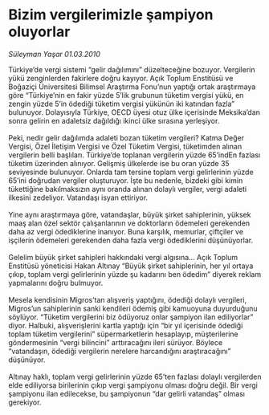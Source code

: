 # Bizim vergilerimizle şampiyon oluyorlar

*Süleyman Yaşar 01.03.2010*

<div class="taraf_structure_2col_1zq">
<div class="margen_n">



 <p>Türkiye’de vergi sistemi “gelir dağılımını” düzelteceğine bozuyor. Vergilerin yükü zenginlerden fakirlere doğru kayıyor. Açık Toplum Enstitüsü ve Boğaziçi Üniversitesi Bilimsel Araştırma Fonu’nun yaptığı ortak araştırmaya göre “Türkiye’nin en fakir yüzde 5’lik grubunun tüketim vergisi yükü, en zengin yüzde 5’in ödediği tüketim vergisi yükünün iki katından fazla” bulunuyor. Dolayısıyla Türkiye, OECD üyesi otuz ülke içerisinde Meksika’dan sonra gelirin en adaletsiz dağıldığı ikinci ülke sırasına yerleşiyor. <br/><br/>Peki, nedir gelir dağılımda adaleti bozan tüketim vergileri? Katma Değer Vergisi, Özel İletişim Vergisi ve Özel Tüketim Vergisi, tüketimden alınan vergilerin belli başlıları. Türkiye’de toplanan vergilerin yüzde 65’indEn fazlası tüketim üzerinden alınıyor. Gelişmiş ülkelerde ise bu oran yüzde 35 seviyesinde bulunuyor. Onlarda tam tersine toplam vergi gelirlerinin yüzde 65’ini doğrudan vergiler oluşturuyor. İşte bu nedenle, bizdeki gibi kimin tükettiğine bakılmaksızın aynı oranda alınan dolaylı vergiler, vergi adaleti ilkesini zedeliyor. Vatandaşı isyan ettiriyor. <br/><br/>Yine aynı araştırmaya göre, vatandaşlar, büyük şirket sahiplerinin, yüksek maaş alan özel sektör çalışanlarının ve doktorların ödemeleri gerekenden daha az vergi ödediklerine inanıyor. Buna karşılık, memurlar, çiftçiler ve işçilerin ödemeleri gerekenden daha fazla vergi ödediklerini düşünüyorlar. <br/><br/>Gelelim büyük şirket sahipleri hakkındaki vergi algısına... Açık Toplum Enstitüsü yöneticisi Hakan Altınay “Büyük şirket sahiplerinin, her yıl ortaya çıkıp, toplam vergi gelirlerinin yüzde şu kadarını ben ödedim” diyerek reklam yapmalarını doğru bulmuyor. <br/><br/>Mesela kendisinin Migros’tan alışveriş yaptığını, ödediği dolaylı vergileri, Migros’un sahiplerinin sanki kendileri ödemiş gibi kamuoyuna duyurduğunu söylüyor. “Tüketim vergilerini biz ödüyoruz onlar şampiyon ilan ediliyorlar” diyor. Halbuki, alışverişlerini kartla yaptığı için “bir yıl içerisinde ödediği toplam tüketim vergilerini” süpermarketlerin hesaplayıp, müşterilerine göndermesinin “vergi bilincini” arttıracağını ileri sürüyor. Böylece “vatandaşın, ödediği vergilerin nerelere harcandığını araştıracağını” düşünüyor. <br/><br/>Altınay haklı, toplam vergi gelirlerinin yüzde 65’ten fazlası dolaylı vergilerden elde ediliyorsa birilerinin çıkıp vergi şampiyonu olması doğru değil. Bir vergi şampiyonu ilan edilecekse, bu şampiyonun “dar gelirli vatandaş” olması gerekiyor.</p>
<br/>
<br/>
<br/>



<br/>


<div id="taraf_not">
</div>

</div>


</div>
